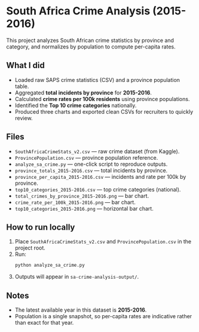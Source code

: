 # South Africa Crime Analysis (2015-2016)

This project analyzes South African crime statistics by province and category, and normalizes by population to compute per-capita rates.

## What I did
- Loaded raw SAPS crime statistics (CSV) and a province population table.
- Aggregated **total incidents by province** for **2015-2016**.
- Calculated **crime rates per 100k residents** using province populations.
- Identified the **Top 10 crime categories** nationally.
- Produced three charts and exported clean CSVs for recruiters to quickly review.

## Files
- `SouthAfricaCrimeStats_v2.csv` — raw crime dataset (from Kaggle).
- `ProvincePopulation.csv` — province population reference.
- `analyze_sa_crime.py` — one-click script to reproduce outputs.
- `province_totals_2015-2016.csv` — total incidents by province.
- `province_per_capita_2015-2016.csv` — incidents and rate per 100k by province.
- `top10_categories_2015-2016.csv` — top crime categories (national).
- `total_crimes_by_province_2015-2016.png` — bar chart.
- `crime_rate_per_100k_2015-2016.png` — bar chart.
- `top10_categories_2015-2016.png` — horizontal bar chart.

## How to run locally
1. Place `SouthAfricaCrimeStats_v2.csv` and `ProvincePopulation.csv` in the project root.
2. Run:
   ```bash
   python analyze_sa_crime.py
   ```
3. Outputs will appear in `sa-crime-analysis-output/`.

## Notes
- The latest available year in this dataset is **2015-2016**.
- Population is a single snapshot, so per-capita rates are indicative rather than exact for that year.
